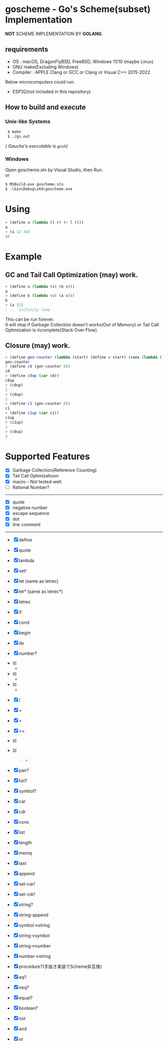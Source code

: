 # goscheme - Go's Scheme(subset) Implementation 
 **NOT** SCHEME IMPLEMENTATION BY **GOLANG**.

## requirements
 - OS : macOS, DragonFlyBSD, FreeBSD, Windows 11/10 (maybe Linux)
 - GNU make(Excluding Windows)
 - Compiler : APPLE Clang or GCC or Clang or Visual C++ 2015-2022

Below microcomputers could run.
 - ESP32(not included in this repository)

## How to build and execute
### Unix-like Systems
```sh
 $ make
 $ ./gs.out
```
*( Gauche's execulable is `gosh`)*

### Windows
Open goscheme.sln by Visual Studio, then Run.  
or 
```cmd
$ MSBuild.exe goscheme.sln 
$ .\bin\Debug\x64\goscheme.exe
```

# Using
```scheme
> (define a (lambda (l r) (+ l r)))
a
> (a 12 34)
46
```

# Example
## GC and Tail Call Optimization (may) work.
```scheme
> (define a (lambda (v) (b v)))
a
> (define b (lambda (v) (a v)))
b
> (a 32)
; ... inifinity loop
```
This can be run forever.  
It will stop if Garbage Collection doesn't works(Out of Memory) or Tail Call Optimization is incomplete(Stack Over Flow).

## Closure (may) work.
```scheme
> (define gen-counter (lambda (start) (define v start) (cons (lambda () (set! v (+ v 1))) (lambda () (set! v (- v 1))))))
gen-counter
> (define c0 (gen-counter 0))
c0
> (define c0up (car c0))
c0up
> (c0up)
1
> (c0up)
2
> (define c1 (gen-counter 0))
c1
> (define c1up (car c1))
c1up
> (c1up)
1
> (c0up)
3
```

# Supported Features
 - [x] Garbage Collection(Reference Counting)
 - [x] Tail Call Optimizatioon
 - [x] macro - Not tested well.
 - [ ] Rational Number?
 ---
 - [x] quote
 - [x] negative number
 - [x] escape sequence
 - [x] dot
 - [x] line comment
  ---
 - [x] define
 - [x] quote
 - [x] lambda
 - [x] set!
 - [x] let  (same as letrec)
 - [x] let* (same as letrec*)
 - [x] letrec
 - [x] if
 - [x] cond
 - [x] begin
 - [x] do
 - [x] number?
 - [x] +
 - [x] -
 - [x] *
 - [x] /
 - [x] =
 - [x] <
 - [x] <=
 - [x] >
 - [x] >=
 - [x] pair?
 - [x] list?
 - [x] symbol?
 - [x] car
 - [x] cdr
 - [x] cons
 - [x] list
 - [x] length
 - [x] memq
 - [x] last
 - [x] append
 - [x] set-car!
 - [x] set-cdr!
 - [x] string?
 - [x] string-append
 - [x] symbol->string
 - [x] string->symbol
 - [x] string->number
 - [x] number->string
 - [x] procedure?(手抜き実装でScheme非互換)
 - [x] eq?
 - [x] neq?
 - [x] equal?
 - [x] boolean?
 - [x] not
 - [x] and
 - [x] or
 
